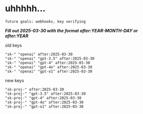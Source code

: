 # uhhhhh...

`future goals: webhooks, key verifying`



***Fill out 2025-03-30 with the format after:YEAR-MONTH-DAY or after:YEAR***

old keys
```
"sk-" "openai" after:2025-03-30
"sk-" "openai" "gpt-3.5" after:2025-03-30
"sk-" "openai" "gpt-4" after:2025-03-30
"sk-" "openai" "gpt-4o" after:2025-03-30
"sk-" "openai" "gpt-o1" after:2025-03-30
```

new keys
```
"sk-proj-" after:2025-03-30
"sk-proj-" "gpt-3.5" after:2025-03-30
"sk-proj-" "gpt-4" after:2025-03-30
"sk-proj-" "gpt-4o" after:2025-03-30
"sk-proj-" "gpt-o1" after:2025-03-30
```

